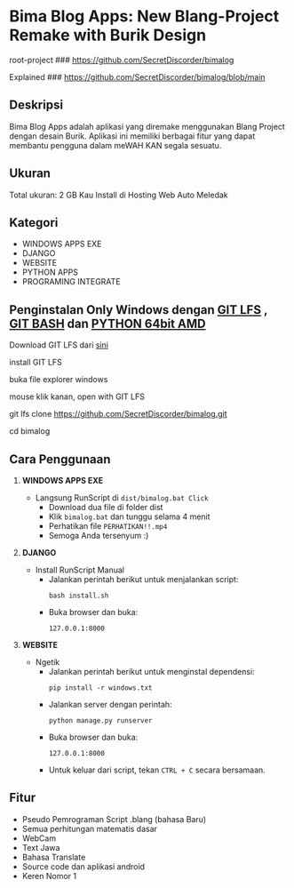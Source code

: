 # Bima Blog Apps: New Blang-Project Remake with Burik Design

root-project ### https://github.com/SecretDiscorder/bimalog

Explained ### https://github.com/SecretDiscorder/bimalog/blob/main

## Deskripsi
Bima Blog Apps adalah aplikasi yang diremake menggunakan Blang Project dengan desain Burik. Aplikasi ini memiliki berbagai fitur yang dapat membantu pengguna dalam meWAH KAN segala sesuatu.

## Ukuran
Total ukuran: 2 GB Kau Install di Hosting Web Auto Meledak

## Kategori
- WINDOWS APPS EXE
- DJANGO
- WEBSITE
- PYTHON APPS
- PROGRAMING INTEGRATE

## Penginstalan Only Windows dengan [GIT LFS](https://git-lfs.com/) , [GIT BASH](https://github.com/git-for-windows/git/releases/download/v2.44.0.windows.1/Git-2.44.0-64-bit.exe) dan [PYTHON 64bit AMD](https://www.python.org/ftp/python/3.12.2/python-3.12.2-amd64.exe)

Download GIT LFS dari [sini](https://github.com/git-lfs/git-lfs/releases/download/v3.4.1/git-lfs-windows-v3.4.1.exe)

install GIT LFS

buka file explorer windows

mouse klik kanan, open with GIT LFS

git lfs clone https://github.com/SecretDiscorder/bimalog.git

cd bimalog

## Cara Penggunaan
1. **WINDOWS APPS EXE**
    - Langsung RunScript di `dist/bimalog.bat Click`
        - Download dua file di folder dist
        - Klik `bimalog.bat` dan tunggu selama 4 menit
        - Perhatikan file `PERHATIKAN!!.mp4`
        - Semoga Anda tersenyum :)

2. **DJANGO**
    - Install RunScript Manual
        - Jalankan perintah berikut untuk menjalankan script:
            ```
            bash install.sh
            ```
        - Buka browser dan buka:
            ```
            127.0.0.1:8000
            ```

3. **WEBSITE**
    - Ngetik
        - Jalankan perintah berikut untuk menginstal dependensi:
            ```
            pip install -r windows.txt
            ```
        - Jalankan server dengan perintah:
            ```
            python manage.py runserver
            ```
        - Buka browser dan buka:
            ```
            127.0.0.1:8000
            ```
        - Untuk keluar dari script, tekan `CTRL + C` secara bersamaan.

## Fitur
- Pseudo Pemrograman Script .blang (bahasa Baru)
- Semua perhitungan matematis dasar
- WebCam
- Text Jawa
- Bahasa Translate
- Source code dan aplikasi android
- Keren Nomor 1
